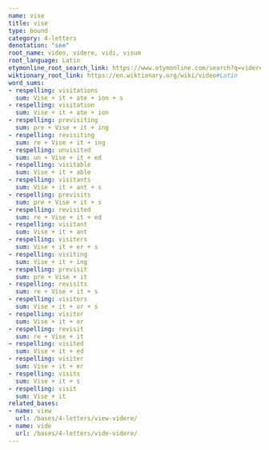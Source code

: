 ```yaml
---
name: vise
title: vise
type: bound
category: 4-letters
denotation: "see"
root_name: video, videre, vidi, visum
root_language: Latin
etymonline_root_search_link: https://www.etymonline.com/search?q=videre
wiktionary_root_link: https://en.wiktionary.org/wiki/video#Latin
word_sums:
- respelling: visitations
  sum: Vise + it + ate + ion + s
- respelling: visitation
  sum: Vise + it + ate + ion
- respelling: previsiting
  sum: pre + Vise + it + ing
- respelling: revisiting
  sum: re + Vise + it + ing
- respelling: unvisited
  sum: un + Vise + it + ed
- respelling: visitable
  sum: Vise + it + able
- respelling: visitants
  sum: Vise + it + ant + s
- respelling: previsits
  sum: pre + Vise + it + s
- respelling: revisited
  sum: re + Vise + it + ed
- respelling: visitant
  sum: Vise + it + ant
- respelling: visiters
  sum: Vise + it + er + s
- respelling: visiting
  sum: Vise + it + ing
- respelling: previsit
  sum: pre + Vise + it
- respelling: revisits
  sum: re + Vise + it + s
- respelling: visitors
  sum: Vise + it + or + s
- respelling: visitor
  sum: Vise + it + or
- respelling: revisit
  sum: re + Vise + it
- respelling: visited
  sum: Vise + it + ed
- respelling: visiter
  sum: Vise + it + er
- respelling: visits
  sum: Vise + it + s
- respelling: visit
  sum: Vise + it
related_bases:
- name: view
  url: /bases/4-letters/view-videre/
- name: vide
  url: /bases/4-letters/vide-videre/
---
```

